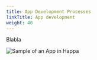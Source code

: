 ```yaml
---
title: App Development Processes
linkTitle: App development
weight: 40
---
```



Blabla

![Sample of an App in Happa](../resources/app-example.png)
